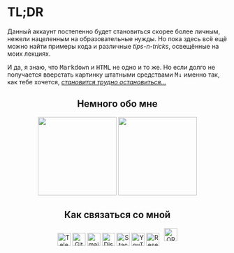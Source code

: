 <h1>TL;DR</h1>

<div>
  <p>
Данный аккаунт постепенно будет становиться скорее более личным, нежели нацеленным на образовательные нужды. Но пока здесь всё ещё можно найти примеры кода и различные <i>tips-n-tricks</i>, освещённые на моих лекциях.
  </p>
  <p>
    И да, я знаю, что <tt>Markdown</tt> и <tt>HTML</tt> не одно и то же. Но если долго не получается вверстать картинку штатными средствами <tt>M&darr;</tt> именно так, как тебе хочется, <a href="https://neolurk.org/wiki/Старая_копипаста:Страх_и_ненависть_в_Лас-Вегасе#Soft-development"><i>становится трудно остановиться...</i></a>
  </p>
</div>

<h2 align="center">Немного обо мне</h2>

<div width="100%" align="center">
  <img height="180em" margin="10em" src="https://github-readme-stats.vercel.app/api/top-langs/?username=MarinaPaley&count_private=true&langs_count=10&layout=compact"/>
  <img height="180em" margin="10em" src="https://github-readme-stats.vercel.app/api?username=MarinaPaley&count_private=true&show_icons=true"/>
</div>

<h2 align="center">Как связаться со мной</h2>

<div align="center">
<a href="https://t.me/MarinaPaley" target="_blank"><img align="center" alt="Telegram" height="30" src="https://cdn.jsdelivr.net/npm/simple-icons@3.13.0/icons/telegram.svg"/></a>
<!--
<a href="https://wa.me/7xxxxxxxxxx" target="_blank"><img align="center" alt="What's App" height="30" src="https://cdn.jsdelivr.net/npm/simple-icons@3.0.1/icons/whatsapp.svg"/></a>
-->
<a href="https://gitflic.ru/user/marina-paley" target="_blank"><img align="center" alt="GitFlic" height="30" src="https://gitflic.ru/static/image/favicon/ms-icon-144x144.png"/></a>
<a href="mailto:marina_paley@mail.ru" target="_blank"><img align="center" alt="mail.ru" height="30" src="https://cdn.jsdelivr.net/npm/simple-icons@3.0.1/icons/mail-dot-ru.svg"/></a>
<a href="https://discord.com/users/801786615713890335" target="_blank"><img align="center" alt="Discord" height="30" src="https://cdn.jsdelivr.net/npm/simple-icons@3.0.1/icons/discord.svg" alt="https://discord.com/users/736977089307345004"/></a>
<a href="https://stackoverflow.com/users/17310482/Васильева-Марина-Алексеевна" target="_blank"><img align="center" alt="StackOverflow" height="30" src="https://cdn.jsdelivr.net/npm/simple-icons@v3/icons/stackoverflow.svg"/></a>
<a href="https://www.youtube.com/@marina_paley" target="_blank"><img align="center" alt="YouTube" height="30" src="https://cdn.jsdelivr.net/npm/simple-icons@3.0.1/icons/youtube.svg"/></a>
<a href="https://www.researchgate.net/profile/Marina-Vasilieva" target="_blank"><img align="center" alt="ResearchGate" height="30" src="https://cdn.jsdelivr.net/npm/simple-icons@3.0.1/icons/researchgate.svg"/></a>
<!--
<a href="https://www.researchgate.net/profile/Marina-Vasilieva" target="_blank"><img align="center" alt="ResearchGate" height="30" src="https://cdn.jsdelivr.net/npm/simple-icons@3.0.1/icons/scopus.svg"/></a>
-->
   <a
    id="cy-effective-orcid-url"
    class="underline"
     href="https://orcid.org/0000-0001-8031-2482"
     target="orcid.widget"
     rel="me noopener noreferrer"
     style="vertical-align: center">
     <img
        src="https://orcid.org/sites/default/files/images/orcid_16x16.png"
        style="height: 30; margin-inline-start: 0.5em"
        alt="ORCID iD icon"/>
    </a>
</div>


